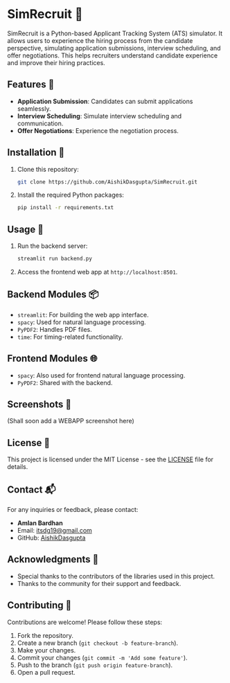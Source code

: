 # SimRecruit 🌟

SimRecruit is a Python-based Applicant Tracking System (ATS) simulator. It allows users to experience the hiring process from the candidate perspective, simulating application submissions, interview scheduling, and offer negotiations. This helps recruiters understand candidate experience and improve their hiring practices.

## Features 🚀

- **Application Submission**: Candidates can submit applications seamlessly.
- **Interview Scheduling**: Simulate interview scheduling and communication.
- **Offer Negotiations**: Experience the negotiation process.

## Installation 🔧

1. Clone this repository:
   ```bash
   git clone https://github.com/AishikDasgupta/SimRecruit.git
   ```

2. Install the required Python packages:
   ```bash
   pip install -r requirements.txt
   ```

## Usage 🎯

1. Run the backend server:
   ```bash
   streamlit run backend.py
   ```

2. Access the frontend web app at `http://localhost:8501`.

## Backend Modules 📦

- `streamlit`: For building the web app interface.
- `spacy`: Used for natural language processing.
- `PyPDF2`: Handles PDF files.
- `time`: For timing-related functionality.

## Frontend Modules 🌐

- `spacy`: Also used for frontend natural language processing.
- `PyPDF2`: Shared with the backend.

## Screenshots 📸

(Shall soon add a WEBAPP screenshot here)

## License 📜

This project is licensed under the MIT License - see the [LICENSE](LICENSE) file for details.

## Contact 📬

For any inquiries or feedback, please contact:

- **Amlan Bardhan**
- Email: [itsdg19@gmail.com](mailto:itsdg19@gmail.com)
- GitHub: [AishikDasgupta](https://github.com/AishikDasgupta)

## Acknowledgments 🙏

- Special thanks to the contributors of the libraries used in this project.
- Thanks to the community for their support and feedback.

## Contributing 🤝

Contributions are welcome! Please follow these steps:

1. Fork the repository.
2. Create a new branch (`git checkout -b feature-branch`).
3. Make your changes.
4. Commit your changes (`git commit -m 'Add some feature'`).
5. Push to the branch (`git push origin feature-branch`).
6. Open a pull request.
